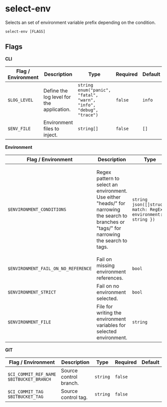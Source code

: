 # select-env

Selects an set of environment variable prefix depending on the condition.

`select-env [FLAGS]`

## Flags

**CLI**

| Flag / Environment |  Description   |  Type    | Required | Default |
|---------------- | --------------- | --------------- |  --------------- |  --------------- |
| `$LOG_LEVEL` | Define the log level for the application. | `string`<br/>`enum("panic", "fatal", "warn", "info", "debug", "trace")` | `false` | <code>info</code> |
| `$ENV_FILE` | Environment files to inject. | `string[]` | `false` | <code>[]</code> |

**Environment**

| Flag / Environment |  Description   |  Type    | Required | Default |
|---------------- | --------------- | --------------- |  --------------- |  --------------- |
| `$ENVIRONMENT_CONDITIONS` | Regex pattern to select an environment.<br />      Use either "heads/" for narrowing the search to branches or "tags/" for narrowing the search to tags. | `string`<br/>`json([]struct{ match: RegExp, environment: string })` | `false` | <code>[<br />    { "match": "^tags/v?\\d+.\\d+.\\d+$", "environment": "production" },<br />    { "match": "^tags/v?\\d+.\\d+.\\d+-.*\\.\\d+$", "environment": "stage" },<br />    { "match" :"^heads/main$", "environment": "develop" },<br />    { "match": "^heads/master$", "environment": "develop" }<br />]</code> |
| `$ENVIRONMENT_FAIL_ON_NO_REFERENCE` | Fail on missing environment references. | `bool` | `false` | <code>true</code> |
| `$ENVIRONMENT_STRICT` | Fail on no environment selected. | `bool` | `false` | <code>true</code> |
| `$ENVIRONMENT_FILE` | File for writing the environment variables for selected environment. | `string` | `true` | <code>env.environment</code> |

**GIT**

| Flag / Environment |  Description   |  Type    | Required | Default |
|---------------- | --------------- | --------------- |  --------------- |  --------------- |
| `$CI_COMMIT_REF_NAME`<br />`$BITBUCKET_BRANCH` | Source control branch. | `string` | `false` | <code></code> |
| `$CI_COMMIT_TAG`<br />`$BITBUCKET_TAG` | Source control tag. | `string` | `false` | <code></code> |

